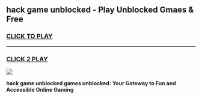 
## hack game unblocked - Play Unblocked Gmaes & Free
<h3>
<a href="https://news.freeplayer.one?title=hack_game_unblocked&ref=23F">CLICK TO PLAY</a></h3>
<hr>

<h3>
<a href="https://news.freeplayer.one?title=hack_game_unblocked&ref=23F">CLICK 2 PLAY</a>
  
</h3>

<a href="https://news.freeplayer.one?title=hack_game_unblocked&ref=23F/"><img src="https://clearcache.store/games.png"></a>


**hack game unblocked games unblocked: Your Gateway to Fun and Accessible Online Gaming**
